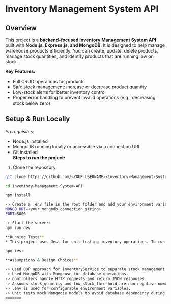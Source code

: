 
# Inventory Management System API
## Overview
This project is a **backend-focused Inventory Management System API** built with **Node.js, Express.js, and MongoDB**. It is designed to help manage warehouse products efficiently. You can create, update, delete products, manage stock quantities, and identify products that are running low on stock.

**Key Features:**
- Full CRUD operations for products  
- Safe stock management: increase or decrease product quantity  
- Low-stock alerts for better inventory control  
- Proper error handling to prevent invalid operations (e.g., decreasing stock below zero)  
## Setup & Run Locally
*Prerequisites:*
- Node.js installed  
- MongoDB running locally or accessible via a connection URI  
- Git installed  
**Steps to run the project:**
1. Clone the repository:  
```bash
git clone https://github.com/<YOUR_USERNAME>/Inventory-Management-System-API.git

cd Inventory-Management-System-API

npm install

-> Create a .env file in the root folder and add your environment variables:
MONGO_URI=<your_mongodb_connection_string>
PORT=5000

-> Start the server:
npm run dev

**Running Tests**
*-This project uses Jest for unit testing inventory operations. To run tests-*

npm test

**Assumptions & Design Choices**

-> Used OOP approach for InventoryService to separate stock management logic from controllers.
-> Used MongoDB with Mongoose for database operations.
-> Controllers handle HTTP requests and return JSON responses.
-> Assumes stock_quantity and low_stock_threshold are non-negative numbers.
-> .env is used for configurable environment variables.
-> Unit tests mock Mongoose models to avoid database dependency during testing.
=======

